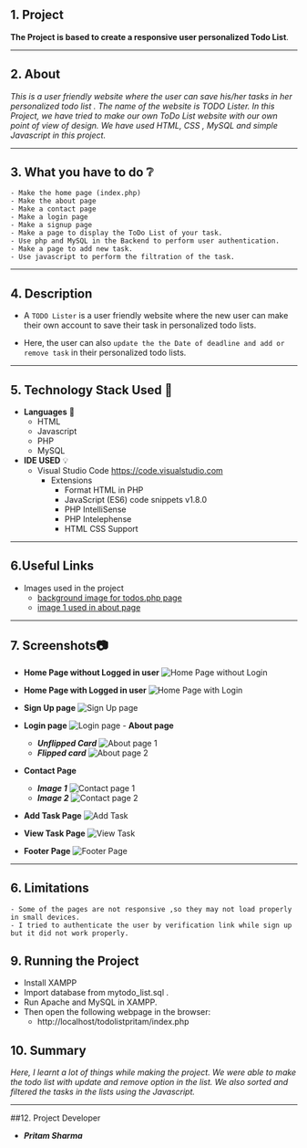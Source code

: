 ## 1. Project
**The Project is based to create a responsive user personalized Todo List**. 
***
## 2. About 
_This is a user friendly website where the user can save his/her tasks in her personalized todo list . The name of the website is TODO Lister. 
In this Project, we have tried to make our own ToDo List website with our own point of view of design. We have used HTML, CSS , MySQL and simple Javascript in this project._
***
## 3. What you have to do :grey_question:
    - Make the home page (index.php)
    - Make the about page
    - Make a contact page
    - Make a login page
    - Make a signup page
    - Make a page to display the ToDo List of your task.
    - Use php and MySQL in the Backend to perform user authentication.
    - Make a page to add new task. 
    - Use javascript to perform the filtration of the task.
***
## 4. Description
* A `TODO Lister` is a user friendly website where the new user can make their own account to save their task in personalized todo lists. 
- Here, the user can also `update the the Date of deadline and add or remove task` in their personalized todo lists. 
***
## 5. Technology Stack Used :ledger:
- **Languages** :book:
  - HTML
  - Javascript
  - PHP
  - MySQL
- **IDE USED** :bulb:
  - Visual Studio Code <https://code.visualstudio.com>
    - Extensions
      - Format HTML in PHP
      - JavaScript (ES6) code snippets v1.8.0
      - PHP IntelliSense
      - PHP Intelephense
      - HTML CSS Support
***
## 6.Useful Links
- Images used in the project 
    - [background image for todos.php page](https://muffingroup.com/blog/wp-content/uploads/2021/03/yeloow-heaer.jpg)
    - [image 1 used in about page](https://t3.ftcdn.net/jpg/04/09/81/22/360_F_409812204_DB79pC30Mid4zQgUwEFOMbniRhzUUk2X.jpg)
***
## 7. Screenshots:camera:
   - **Home Page without Logged in user**
   ![Home Page without Login](./images/home%20page%20without%20login.jpg)

   - **Home Page with Logged in user**
   ![Home Page with Login](./images/home%20page%20with%20login.jpg)

   - **Sign Up page**
    ![Sign Up page](./images/signup%20page.jpg)
   - **Login page**
    ![Login page](./images/login%20page.jpg)
    - **About page**
      - ***Unflipped Card***
   ![About page 1](./images/About%20page%201.jpg)
      - ***Flipped card***
   ![About page 2](./images/about%20page%202.jpg)
   - **Contact Page**
      - ***Image 1***
   ![Contact page 1](/images/contact%20page%201.jpg)
      - ***Image 2***
    ![Contact page 2](/images/contact%20page%202.jpg)

   - **Add Task Page**
   ![Add Task](/images/add%20task%20page.jpg)
   - **View Task Page**
   ![View Task](/images/view%20todo%20lists.jpg)
   - **Footer Page** 
   ![Footer Page](/images/footer.jpg)
***
## 6. Limitations
    - Some of the pages are not responsive ,so they may not load properly in small devices.
    - I tried to authenticate the user by verification link while sign up but it did not work properly.

## 9. Running the Project
- Install XAMPP
- Import database from mytodo_list.sql .
- Run Apache and MySQL in XAMPP. 
- Then open the following webpage in the browser:
    - http://localhost/todolistpritam/index.php

## 10. Summary
_Here, I learnt a lot of things while making the project. We were able to make the todo list with update and remove 
option in the list. We also sorted and filtered the tasks in the lists using the Javascript._
***
##12. Project Developer
- ***Pritam Sharma***




     
